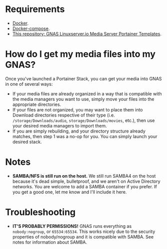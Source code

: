 # Requirements

* [Docker](http://docker.io).
* [Docker-compose](http://docs.docker.com/compose/install/).
* [This repository: GNAS Linuxserver.io Media Server Portainer
  Templates](https://github.com/gtrummell/gnas-media-server).


# How do I get my media files into my GNAS?
Once you've launched a Portainer Stack, you can get your media into GNAS in one of
several ways:
* If your media files are already organized in a way that is compatible with the
  media managers you want to use, simply move your files into the appropriate
  directories.
* If your files are not organized, you may want to place them into Download
  directories respective of their type (i.e. `/storage/Downloads/audio`,
  `storage/Downloads/movies`, etc.), then use your desired media managers to import
  them.
* If you are simply rebuilding, and your directory structure already matches, then
  step 1 was a no-op for you.  You can simply launch your desired stack.

  
# Notes
* **SAMBA/NFS is still run on the host.**  We still run SAMBA4 on the host because it's
  dead simple, bulletproof, and we aren't on Active Directory networks.  You are welcome
  to add a SAMBA container if you prefer.  If you get a good one, let me know and I'll
  include it here.


# Troubleshooting
* **IT'S PROBABLY PERMISSIONS!** GNAS runs everything as `nobody:nogroup`, or
  `65534:65534`.  This works nicely due to the security properties of nobody/nogroup
  and it is compatible with SAMBA.  See notes for information about SAMBA.
